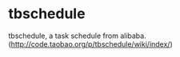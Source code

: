 tbschedule
==========

tbschedule, a task schedule from alibaba. (http://code.taobao.org/p/tbschedule/wiki/index/)
